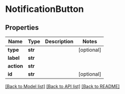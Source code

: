 # NotificationButton

## Properties
Name | Type | Description | Notes
------------ | ------------- | ------------- | -------------
**type** | **str** |  | [optional] 
**label** | **str** |  | 
**action** | **str** |  | 
**id** | **str** |  | [optional] 

[[Back to Model list]](../README.md#documentation-for-models) [[Back to API list]](../README.md#documentation-for-api-endpoints) [[Back to README]](../README.md)


